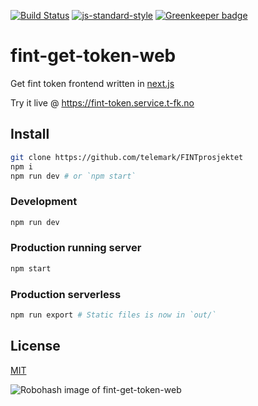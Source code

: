 [![Build Status](https://travis-ci.org/telemark/fint-get-token-web.svg?branch=master)](https://travis-ci.org/telemark/fint-get-token-web)
[![js-standard-style](https://img.shields.io/badge/code%20style-standard-brightgreen.svg?style=flat)](https://github.com/feross/standard)
[![Greenkeeper badge](https://badges.greenkeeper.io/telemark/fint-get-token-web.svg)](https://greenkeeper.io/)

# fint-get-token-web

Get fint token frontend written in [next.js](github.com/zeit/next.js)

Try it live @ https://fint-token.service.t-fk.no

## Install

```bash
git clone https://github.com/telemark/FINTprosjektet
npm i
npm run dev # or `npm start`
```

### Development
```bash
npm run dev
```

### Production running server
```bash
npm start
```

### Production serverless
```bash
npm run export # Static files is now in `out/`
```

## License

[MIT](LICENSE)

![Robohash image of fint-get-token-web](https://robots.kebabstudios.party/fint-get-token-web.png "Robohash image of fint-get-token-web")
